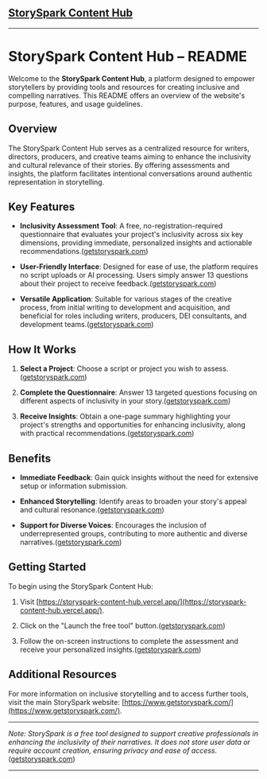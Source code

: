 ## [StorySpark Content Hub](https://www.google.com/maps/search/StorySpark+Content+Hub)

---

# StorySpark Content Hub – README

Welcome to the **StorySpark Content Hub**, a platform designed to empower storytellers by providing tools and resources for creating inclusive and compelling narratives. This README offers an overview of the website's purpose, features, and usage guidelines.

## Overview

The StorySpark Content Hub serves as a centralized resource for writers, directors, producers, and creative teams aiming to enhance the inclusivity and cultural relevance of their stories. By offering assessments and insights, the platform facilitates intentional conversations around authentic representation in storytelling.

## Key Features

* **Inclusivity Assessment Tool**: A free, no-registration-required questionnaire that evaluates your project's inclusivity across six key dimensions, providing immediate, personalized insights and actionable recommendations.([getstoryspark.com][1])

* **User-Friendly Interface**: Designed for ease of use, the platform requires no script uploads or AI processing. Users simply answer 13 questions about their project to receive feedback.([getstoryspark.com][1])

* **Versatile Application**: Suitable for various stages of the creative process, from initial writing to development and acquisition, and beneficial for roles including writers, producers, DEI consultants, and development teams.([getstoryspark.com][1])

## How It Works

1. **Select a Project**: Choose a script or project you wish to assess.([getstoryspark.com][1])

2. **Complete the Questionnaire**: Answer 13 targeted questions focusing on different aspects of inclusivity in your story.([getstoryspark.com][1])

3. **Receive Insights**: Obtain a one-page summary highlighting your project's strengths and opportunities for enhancing inclusivity, along with practical recommendations.([getstoryspark.com][1])

## Benefits

* **Immediate Feedback**: Gain quick insights without the need for extensive setup or information submission.

* **Enhanced Storytelling**: Identify areas to broaden your story's appeal and cultural resonance.([getstoryspark.com][1])

* **Support for Diverse Voices**: Encourages the inclusion of underrepresented groups, contributing to more authentic and diverse narratives.([getstoryspark.com][1])

## Getting Started

To begin using the StorySpark Content Hub:

1. Visit [https://storyspark-content-hub.vercel.app/](https://storyspark-content-hub.vercel.app/).

2. Click on the "Launch the free tool" button.([getstoryspark.com][1])

3. Follow the on-screen instructions to complete the assessment and receive your personalized insights.([getstoryspark.com][1])

## Additional Resources

For more information on inclusive storytelling and to access further tools, visit the main StorySpark website: [https://www.getstoryspark.com/](https://www.getstoryspark.com/).

---

*Note: StorySpark is a free tool designed to support creative professionals in enhancing the inclusivity of their narratives. It does not store user data or require account creation, ensuring privacy and ease of access.*([getstoryspark.com][1])

---

[1]: https://www.getstoryspark.com/?utm_source=chatgpt.com "Story Spark"
